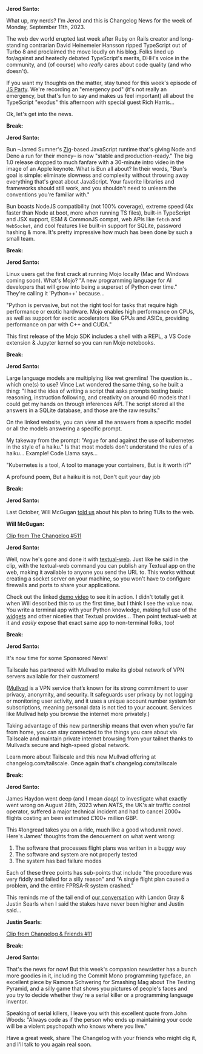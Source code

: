 **Jerod Santo:**

What up, my nerds? I'm Jerod and this is Changelog News for the week of Monday, September 11th, 2023.

The web dev world erupted last week after Ruby on Rails creator and long-standing contrarian David Heinemeier Hansson ripped TypeScript out of Turbo 8 and proclaimed the move loudly on his blog. Folks lined up for/against and heatedly debated TypeScript's merits, DHH's voice in the community, and (of course) who _really_ cares about code quality (and who doesn't).

If you want my thoughts on the matter, stay tuned for this week's episode of [JS Party](https://jsparty.fm). We're recording an "emergency pod" (it's not really an emergency, but that's fun to say and makes us feel important) all about the TypeScript "exodus" this afternoon with special guest Rich Harris...

Ok, let's get into the news.

**Break:**

**Jerod Santo:**

Bun –Jarred Sumner's [Zig](https://ziglang.org)-based JavaScript runtime that's giving Node and Deno a run for their money– is now "stable and production-ready." The big 1.0 release dropped to much fanfare with a 30-minute intro video in the image of an Apple keynote. What is Bun all about? In their words, "Bun's goal is simple: eliminate slowness and complexity without throwing away everything that's great about JavaScript. Your favorite libraries and frameworks should still work, and you shouldn't need to unlearn the conventions you're familiar with."

Bun boasts NodeJS compatibility (not 100% coverage), extreme speed (4x faster than Node at boot, more when running TS files), built-in TypeScript and JSX support, ESM & CommonJS compat, web APIs like `fetch` and `WebSocket`, and cool features like built-in support for SQLite, password hashing & more. It's pretty impressive how much has been done by such a small team.

**Break:**

**Jerod Santo:**

Linux users get the first crack at running Mojo locally (Mac and Windows coming soon). What's Mojo? "A new programming language for AI developers that will grow into being a superset of Python over time." They're calling it 'Python++' because...

"Python is pervasive, but not the right tool for tasks that require high performance or exotic hardware. Mojo enables high performance on CPUs, as well as support for exotic accelerators like GPUs and ASICs, providing performance on par with C++ and CUDA."

This first release of the Mojo SDK includes a shell with a REPL, a VS Code extension & Jupyter kernel so you can run Mojo notebooks.

**Break:**

**Jerod Santo:**

Large language models are multiplying like wet gremlins! The question is... which one(s) to use? Vince Lwt wondered the same thing, so he built a thing: "I had the idea of writing a script that asks prompts testing basic reasoning, instruction following, and creativity on around 60 models that I could get my hands on through inferences API. The script stored all the answers in a SQLite database, and those are the raw results."

On the linked website, you can view all the answers from a specific model or all the models answering a specific prompt.

My takeway from the prompt: "Argue for and against the use of kubernetes in the style of a haiku." Is that most models don't understand the rules of a haiku... Example! Code Llama says...

"Kubernetes is a tool, A tool to manage your containers, But is it worth it?"

A profound poem,
But a haiku it is not,
Don't quit your day job

**Break:**

**Jerod Santo:**

Last October, Will McGugan [told us](https://changelog.fm/511) about his plan to bring TUIs to the web.

**Will McGugan:**

[Clip from The Changelog #511](https://changelog.com/podcast/511)

**Jerod Santo:**

Well, now he's gone and done it with [textual-web](https://github.com/Textualize/textual-web). Just like he said in the clip, with the textual-web command you can publish any Textual app on the web, making it available to anyone you send the URL to. This works without creating a socket server on your machine, so you won't have to configure firewalls and ports to share your applications.

Check out the linked [demo video](https://www.youtube.com/watch?v=A8k8TD7_wg0) to see it in action. I didn't totally get it when Will described this to us the first time, but I think I see the value now. You write a terminal app with your Python knowledge, making full use of the [widgets](https://textual.textualize.io/widget_gallery/) and other niceties that Textual provides... Then point textual-web at it and _easily_ expose that exact same app to non-terminal folks, too!

**Break:**

**Jerod Santo:**

It's now time for some Sponsored News!

Tailscale has partnered with Mullvad to make its global network of VPN servers available for their customers!

([Mullvad](https://mullvad.net/) is a VPN service that’s known for its strong commitment to user privacy, anonymity, and security. It safeguards user privacy by not logging or monitoring user activity, and it uses a unique account number system for subscriptions, meaning personal data is not tied to your account. Services like Mullvad help you browse the internet more privately.)

Taking advantage of this new partnership means that even when you’re far from home, you can stay connected to the things you care about via Tailscale and maintain private internet browsing from your tailnet thanks to Mullvad’s secure and high-speed global network.

Learn more about Tailscale and this new Mullvad offering at changelog.com/tailscale. Once again that's changelog.com/tailscale

**Break:**

**Jerod Santo:**

James Haydon went deep (and I mean _deep_) to investigate what exactly went wrong on August 28th, 2023 when _NATS_, the UK's air traffic control operator, suffered a major technical incident and had to cancel 2000+ flights costing an been estimated £100+ million GBP.

This #longread takes you on a ride, much like a good whodunnit novel. Here's James' thoughts from the denouement on what went wrong:

1. The software that processes flight plans was written in a buggy way
2. The software and system are not properly tested
3. The system has bad failure modes

Each of these three points has sub-points that include "the procedure was very fiddly and failed for a silly reason" and "A single flight plan caused a problem, and the entire FPRSA-R system crashed."

This reminds me of the tail end of [our conversation](https://changelog.com/friends/11) with Landon Gray & Justin Searls when I said the stakes have never been higher and Justin said...

**Justin Searls:**

[Clip from Changelog & Friends #11](https://changelog.com/friends/11)

**Break:**

**Jerod Santo:**

That's the news for now! But this week's companion newsletter has a bunch more goodies in it, including the Commit Mono programming typeface, an excellent piece by Ramona Schwering for Smashing Mag about The Testing Pyramid, and a silly game that shows you pictures of people's faces and you try to decide whether they're a serial killer or a programming language inventor.

Speaking of serial killers, I leave you with this excellent quote from John Woods: "Always code as if the person who ends up maintaining your code will be a violent psychopath who knows where you live."

Have a great week, share The Changelog with your friends who might dig it, and I'll talk to you again real soon.
